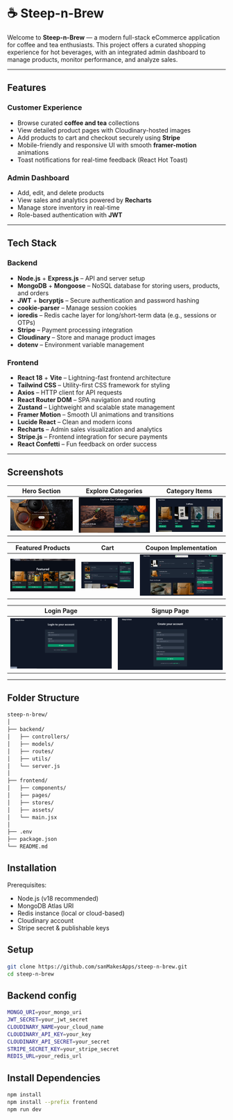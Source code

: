 # ☕ Steep-n-Brew

Welcome to **Steep-n-Brew** — a modern full-stack eCommerce application for coffee and tea enthusiasts. This project offers a curated shopping experience for hot beverages, with an integrated admin dashboard to manage products, monitor performance, and analyze sales.

---

## Features

### Customer Experience
- Browse curated **coffee and tea** collections
- View detailed product pages with Cloudinary-hosted images
- Add products to cart and checkout securely using **Stripe**
- Mobile-friendly and responsive UI with smooth **framer-motion** animations
- Toast notifications for real-time feedback (React Hot Toast)

### Admin Dashboard
- Add, edit, and delete products
- View sales and analytics powered by **Recharts**
- Manage store inventory in real-time
- Role-based authentication with **JWT**

---

## Tech Stack

### Backend
- **Node.js** + **Express.js** – API and server setup
- **MongoDB** + **Mongoose** – NoSQL database for storing users, products, and orders
- **JWT** + **bcryptjs** – Secure authentication and password hashing
- **cookie-parser** – Manage session cookies
- **ioredis** – Redis cache layer for long/short-term data (e.g., sessions or OTPs)
- **Stripe** – Payment processing integration
- **Cloudinary** – Store and manage product images
- **dotenv** – Environment variable management

### Frontend
- **React 18** + **Vite** – Lightning-fast frontend architecture
- **Tailwind CSS** – Utility-first CSS framework for styling
- **Axios** – HTTP client for API requests
- **React Router DOM** – SPA navigation and routing
- **Zustand** – Lightweight and scalable state management
- **Framer Motion** – Smooth UI animations and transitions
- **Lucide React** – Clean and modern icons
- **Recharts** – Admin sales visualization and analytics
- **Stripe.js** – Frontend integration for secure payments
- **React Confetti** – Fun feedback on order success

---

## Screenshots

| Hero Section | Explore Categories | Category Items |
|--------------|--------------------|----------------|
| ![Hero](./assets/hero.png) | ![Explore Categories](./assets/explorecat.png) | ![Category Items](./assets/categoryItems.png) |

| Featured Products | Cart | Coupon Implementation |
|------------------|------|------------------------|
| ![Feature](./assets/feature.png) | ![Cart](./assets/cart.png) | ![Coupon](./assets/coupon-impl.png) |

| Login Page | Signup Page |
|------------|-------------|
| ![Login](./assets/login.png) | ![Signup](./assets/signup.png) |

---

## Folder Structure

```bash
steep-n-brew/
│
├── backend/
│   ├── controllers/
│   ├── models/
│   ├── routes/
│   ├── utils/
│   └── server.js
│
├── frontend/
│   ├── components/
│   ├── pages/
│   ├── stores/
│   ├── assets/
│   └── main.jsx
│
├── .env
├── package.json
└── README.md
```

## Installation
Prerequisites:
- Node.js (v18 recommended)
- MongoDB Atlas URI
- Redis instance (local or cloud-based)
- Cloudinary account
- Stripe secret & publishable keys

## Setup

```bash
git clone https://github.com/sanMakesApps/steep-n-brew.git
cd steep-n-brew
```

## Backend config

```bash
MONGO_URI=your_mongo_uri
JWT_SECRET=your_jwt_secret
CLOUDINARY_NAME=your_cloud_name
CLOUDINARY_API_KEY=your_key
CLOUDINARY_API_SECRET=your_secret
STRIPE_SECRET_KEY=your_stripe_secret
REDIS_URL=your_redis_url
```

## Install Dependencies

```bash
npm install
npm install --prefix frontend
npm run dev
```



